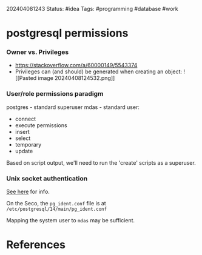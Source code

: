202404081243
Status: #idea
Tags: #programming #database #work 

# postgresql permissions
### Owner vs. Privileges
- https://stackoverflow.com/a/60000149/5543374
- Privileges can (and should) be generated when creating an object:
![[Pasted image 20240408124532.png]]

### User/role permissions paradigm
postgres - standard superuser
mdas - standard user:
  - connect
  - execute permissions
  - insert
  - select
  - temporary
  - update

Based on script output, we'll need to run the 'create' scripts as a superuser.

### Unix socket authentication
[See here](https://www.postgresql.org/docs/7.4/auth-methods.html) for info.

On the Seco, the `pg_ident.conf` file is at `/etc/postgresql/14/main/pg_ident.conf`

Mapping the system user to `mdas` may be sufficient.
# References

